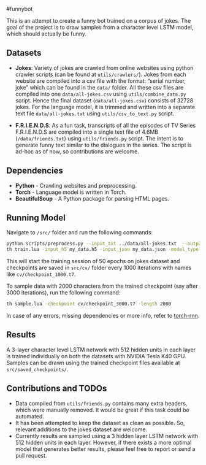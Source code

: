 #funnybot

This is an attempt to create a funny bot trained on a corpus of jokes. The goal of the project is to draw samples from a character level LSTM model, which should actually be funny. 

## Datasets

* **Jokes**: Variety of jokes are crawled from online websites using python crawler scripts (can be found at `utils/crawlers/`). Jokes from each website are compiled into a csv file with the format: “serial number, joke” which can be found in the `data/` folder. All these csv files are compiled into one `data/all-jokes.csv` using `utils/combine_data.py` script. Hence the final dataset (`data/all-jokes.csv`) consists of 32728 jokes. For the language model, it is trimmed and written into a separate text file `data/all-jokes.txt` using `utils/csv_to_text.py` script.  

* **F.R.I.E.N.D.S**: As a fun task, transcripts of all the episodes of TV Series F.R.I.E.N.D.S are compiled into a single text file of 4.6MB (`/data/friends.txt`) using `utils/friends.py` script. The intent is to generate funny text similar to the dialogues in the series. The script is ad-hoc as of now, so contributions are welcome. 

## Dependencies

* **Python**  - Crawling websites and preprocessing.
* **Torch** - Language model is written in Torch. 
* **BeautifulSoup** - A Python package for parsing HTML pages.

## Running Model

Navigate to `/src/` folder and run the following commands: 
```bash
python scripts/preprocess.py --input_txt ../data/all-jokes.txt  --output_h5 my_data.h5  --output_json my_data.json
th train.lua -input_h5 my_data.h5 -input_json my_data.json -model_type lstm -num_layers 3 -rnn_size 512
```
This will start the training session of 50 epochs on jokes dataset and checkpoints are saved in `src/cv/` folder every 1000 iterations with names like `cv/checkpoint_1000.t7`. 

To sample data with 2000 characters from the trained checkpoint (say after 3000 iterations), run the following command:

```bash
th sample.lua -checkpoint cv/checkpoint_3000.t7 -length 2000
````

In case of any errors, missing dependencies or more info, refer to [torch-rnn](https://github.com/jcjohnson/torch-rnn). 

## Results

A 3-layer character level LSTM network with 512 hidden units in each layer is trained individually on both the datasets with NVIDIA Tesla K40 GPU. Samples can be drawn using the trained checkpoint files available at `src/saved_checkpoints/`. 


## Contributions and TODOs
* Data compiled from `utils/friends.py` contains many extra headers, which were manually removed. It would be great if this task could be automated. 
* It has been attempted to keep the dataset as clean as possible. So, relevant additions to the jokes dataset are welcome. 
* Currently results are sampled using a 3 hidden layer LSTM network with 512 hidden units in each layer. However, if there exists a more optimal model that generates better results, please feel free to report or send a pull request.

